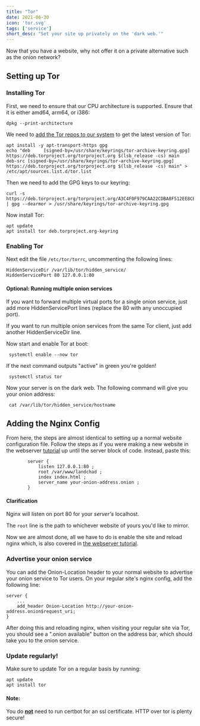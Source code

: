 ```yaml
---
title: "Tor"
date: 2021-06-30
icon: 'tor.svg'
tags: ['service']
short_desc: "Set your site up privately on the 'dark web.'"
---
```


Now that you have a website, why not offer it on a private alternative
such as the onion network?

## Setting up Tor

### Installing Tor

First, we need to ensure that our CPU architecture is supported. Ensure
that it is either amd64, arm64, or i386:

    dpkg --print-architecture

We need to [add the Tor repos to our
system](https://support.torproject.org/apt/tor-deb-repo/) to get the
latest version of Tor:

    apt install -y apt-transport-https gpg
    echo "deb     [signed-by=/usr/share/keyrings/tor-archive-keyring.gpg] https://deb.torproject.org/torproject.org $(lsb_release -cs) main
    deb-src [signed-by=/usr/share/keyrings/tor-archive-keyring.gpg] https://deb.torproject.org/torproject.org $(lsb_release -cs) main" > /etc/apt/sources.list.d/tor.list

Then we need to add the GPG keys to our keyring:

    curl -s https://deb.torproject.org/torproject.org/A3C4F0F979CAA22CDBA8F512EE8CBC9E886DDD89.asc | gpg --dearmor > /usr/share/keyrings/tor-archive-keyring.gpg

Now install Tor:

    apt update
    apt install tor deb.torproject.org-keyring

### Enabling Tor

Next edit the file `/etc/tor/torrc`, uncommenting the following lines:

    HiddenServiceDir /var/lib/tor/hidden_service/
    HiddenServicePort 80 127.0.0.1:80

#### Optional: Running multiple onion services

If you want to forward multiple virtual ports for a single onion
service, just add more HiddenServicePort lines (replace the 80 with any
unoccupied port).

If you want to run multiple onion services from the same Tor client,
just add another HiddenServiceDir line.

Now start and enable Tor at boot:

     systemctl enable --now tor

If the next command outputs "active" in green you\'re golden!

     systemctl status tor

Now your server is on the dark web. The following command will give you
your onion address:

     cat /var/lib/tor/hidden_service/hostname

## Adding the Nginx Config

From here, the steps are almost identical to setting up a normal website
configuration file. Follow the steps as if you were making a new website
in the webserver [tutorial](/basic/nginx) up until the server block of
code. Instead, paste this:

            server {
                listen 127.0.0.1:80 ;
                root /var/www/landchad ;
                index index.html ;
                server_name your-onion-address.onion ;
            }

#### Clarification

Nginx will listen on port 80 for your *server\'s* localhost.

The `root` line is the path to whichever website of yours you\'d like to
mirror.

Now we are almost done, all we have to do is enable the site and reload
nginx which, is also covered in [the webserver
tutorial](nginx.html#enable).

### Advertise your onion service

You can add the Onion-Location header to your normal website to
advertise your onion service to Tor users. On your regular site\'s nginx
config, add the following line:

    server {
        ...
        add_header Onion-Location http://your-onion-address.onion$request_uri;
    }

After doing this and reloading nginx, when visiting your regular site
via Tor, you should see a \".onion available\" button on the address
bar, which should take you to the onion service.

### Update regularly!

Make sure to update Tor on a regular basis by running:

    apt update
    apt install tor

#### Note:

You do **<u>not</u>** need to run certbot for an ssl certificate.
HTTP over tor is plenty secure!

